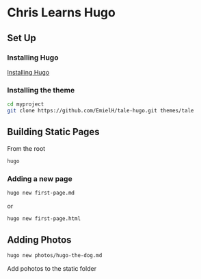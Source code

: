 # Chris Learns Hugo 

## Set Up

### Installing Hugo 

[Installing Hugo](https://gohugo.io/getting-started/installing/)

### Installing the theme

```bash
cd myproject
git clone https://github.com/EmielH/tale-hugo.git themes/tale
```

## Building Static Pages

From the root 

```bash
hugo
```
### Adding a new page

```bash
hugo new first-page.md
```

or

```bash
hugo new first-page.html
```

## Adding Photos

```bash
hugo new photos/hugo-the-dog.md
```

Add pohotos to the static folder


